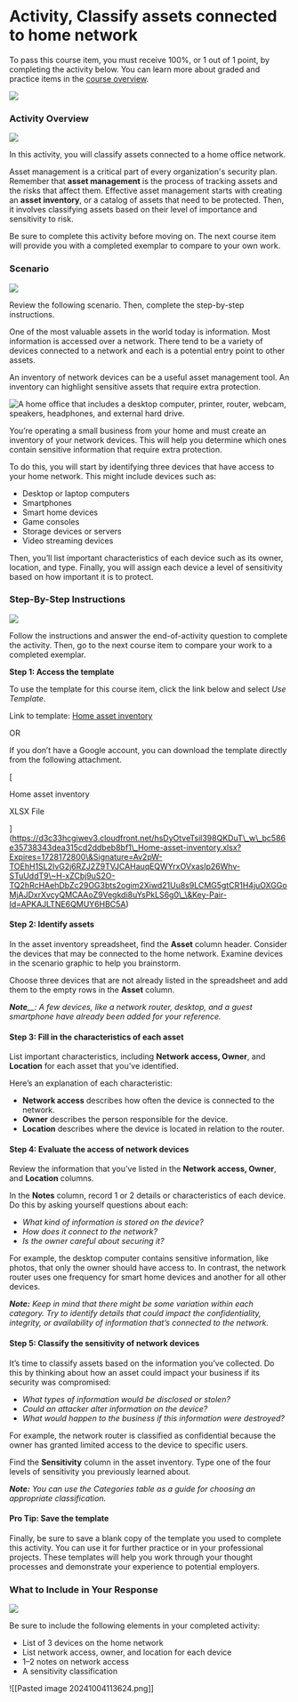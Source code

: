 # Activity, Classify assets connected to home network

To pass this course item, you must receive 100%, or 1 out of 1 point, by completing the activity below. You can learn more about graded and practice items in the [course overview](https://www.coursera.org/learn/assets-threats-and-vulnerabilities/supplement/ChT4c/course-5-overview).

![](https://d3c33hcgiwev3.cloudfront.net/imageAssetProxy.v1/zWGq3NYWS-67RvkNvvt2aw\_da071c82bf264a239b19952603825af1\_ifdxGHWoFAa6XEYeC1oGinNgbosJqFSyy4fo9BHN1vcnAG3ETX2ryswq9ZyB\_OeONXacHLzza94qjTOMHeijK-QPEIyABo4U\_-wLYFBQhurekiSypJW2e27-MkvI0yovZR85KBawkUNLGp8kVk2M1qmt86tdWidRawGV6OxP8ADjdGmiRTRXXONPid\_GMA?expiry=1728172800000\&hmac=HjXXnv0-I0H7jX8AEVLI9B9OlvHIkw6S85TLPY29B\_4)

### Activity Overview

![](https://d3c33hcgiwev3.cloudfront.net/imageAssetProxy.v1/bMeh0kzDSsiAlrMg034usw\_abc4514fca5d4eeb9bc90936c66b31f1\_QvS8VH7w3B7e3sQ-H-ASwpqKB9i0OP60WdXeKivoHPGqQ3KK\_-Kisf0sLWRFBTiCkkK1s95FqEmnwQQsUIAPHz7w53NOiZr65nGIwuyd3ExVCO-voOOXi271M\_VGDph0oBB9tySRR3xEPEvDiHRa6eGZ7uq0TWH64XrFGmvzFu41KzubstdvXXuvF0Zlug?expiry=1728172800000\&hmac=XqcIszQkqLehvZfM\_3Lj76V8VU76oFS1KenfIsmpr6c)

In this activity, you will classify assets connected to a home office network.

Asset management is a critical part of every organization's security plan. Remember that **asset management** is the process of tracking assets and the risks that affect them. Effective asset management starts with creating an **asset inventory**, or a catalog of assets that need to be protected. Then, it involves classifying assets based on their level of importance and sensitivity to risk.

Be sure to complete this activity before moving on. The next course item will provide you with a completed exemplar to compare to your own work.

### Scenario

![](https://d3c33hcgiwev3.cloudfront.net/imageAssetProxy.v1/SW66AUISSQGahMGSkOzPSA\_aeb798da7f294a0796d9764c0a694ef1\_L-UOR\_rtWbg2771ycVcAXom9gFEt2QGUWj28HaHAVqG25JITf40R\_JaBU6pood6HR4CnjSArh8atBvKxqWvUJFCO9t89Ie9IpyezzipMJJ8lbaNHkFMoe9jTGfgRL5gpXeIeoPqJT-RpsjRKdI0IyDLLYoRLCxsSBVNRMGBDsSN2hK2ni0oyrsHMXCDVaQ?expiry=1728172800000\&hmac=4pmYI-\_gPWYyfINQGWgh6tb9ZL4Z-7MmjEsW7atv6F8)

Review the following scenario. Then, complete the step-by-step instructions.

One of the most valuable assets in the world today is information. Most information is accessed over a network. There tend to be a variety of devices connected to a network and each is a potential entry point to other assets.

An inventory of network devices can be a useful asset management tool. An inventory can highlight sensitive assets that require extra protection.

![A home office that includes a desktop computer, printer, router, webcam, speakers, headphones, and external hard drive.](https://d3c33hcgiwev3.cloudfront.net/imageAssetProxy.v1/DI0UdPTXQZaKBH6U2COI2w\_22f6d4855bff41c1b971796827a895f1\_gEEbFojsNk\_Cu-5-Hh5fQ1Vnx9XRopqFhxaks\_ntc89bMPGKcbHIJJqTEvtba3W5rcUmKWep1CC4ai3O0vgMrjJ9vLtSoCL2YVaQLWxKszOBrepM9r9u\_PnbBcabj-x5n7PYESUCOODgNp0isX6YqIQ?expiry=1728172800000\&hmac=7Cm47d0lDTyAs32uW-TkQvFQoBJoKQRue4p3opS36KY)

You’re operating a small business from your home and must create an inventory of your network devices. This will help you determine which ones contain sensitive information that require extra protection.

To do this, you will start by identifying three devices that have access to your home network. This might include devices such as:

* Desktop or laptop computers
* Smartphones
* Smart home devices
* Game consoles
* Storage devices or servers
* Video streaming devices

Then, you’ll list important characteristics of each device such as its owner, location, and type. Finally, you will assign each device a level of sensitivity based on how important it is to protect.

### Step-By-Step Instructions

![](https://d3c33hcgiwev3.cloudfront.net/imageAssetProxy.v1/j8Q6Z2PiQnmgPd\_RAFfxFw\_6131b281f7984ceb8a90e740ba8142f1\_L-UOR\_rtWbg2771ycVcAXom9gFEt2QGUWj28HaHAVqG25JITf40R\_JaBU6pood6HR4CnjSArh8atBvKxqWvUJFCO9t89Ie9IpyezzipMJJ8lbaNHkFMoe9jTGfgRL5gpXeIeoPqJT-RpsjRKdI0IyDLLYoRLCxsSBVNRMGBDsSN2hK2ni0oyrsHMXCDVaQ?expiry=1728172800000\&hmac=h4zvqP4h2PdTJ07NFgNVnSagkjklQrRLfrpXQ1Rg2Zo)

Follow the instructions and answer the end-of-activity question to complete the activity. Then, go to the next course item to compare your work to a completed exemplar.

**Step 1: Access the template**

To use the template for this course item, click the link below and select _Use Template_.&#x20;

Link to template: [Home asset inventory](https://docs.google.com/spreadsheets/d/1x2MoqRGpK1WFj3kg5gPjCVTczWzQ0odc1LrO-ZZbIys/template/preview?resourcekey=0-IWZFZN2pMTG6JbJcaCc7ig)

OR

If you don’t have a Google account, you can download the template directly from the following attachment.

\[

Home asset inventory

XLSX File

]\(https://d3c33hcgiwev3.cloudfront.net/hsDyOtveTsil398QKDuT\_w\_bc586e35738343dea315cd2ddbeb8bf1\_Home-asset-inventory.xlsx?Expires=1728172800\&Signature=Av2pW-TOEhH1SL2IvG2j6RZJ2Z9TVJCAHauqEQWYrxOVxasIp26Whv-STuUddT9\~H-xZCbj9uS2O-TQ2hRcHAehDbZc29OG3bts2ogim2Xiwd21Uu8s9LCMG5gtCR1H4juOXGGoMjAJDxrXvcyQMCAAoZ9Vegkdi8uYsPkLS6g0\_\&Key-Pair-Id=APKAJLTNE6QMUY6HBC5A)

#### **Step 2: Identify assets**

In the asset inventory spreadsheet, find the **Asset** column header. Consider the devices that may be connected to the home network. Examine devices in the scenario graphic to help you brainstorm.

Choose three devices that are not already listed in the spreadsheet and add them to the empty rows in the **Asset** column.

_**Note**\_\_: A few devices, like a network router, desktop, and a guest smartphone have already been added for your reference._

#### **Step 3: Fill in the characteristics of each asset**

List important characteristics, including **Network access, Owner**, and **Location** for each asset that you’ve identified.

Here’s an explanation of each characteristic:&#x20;

* **Network access** describes how often the device is connected to the network.
* **Owner** describes the person responsible for the device.
* **Location** describes where the device is located in relation to the router.

#### **Step 4: Evaluate the access of network devices**&#x20;

Review the information that you’ve listed in the **Network access, Owner**, and **Location** columns.

In the **Notes** column, record 1 or 2 details or characteristics of each device. Do this by asking yourself questions about each:

* _What kind of information is stored on the device?_
* _How does it connect to the network?_
* _Is the owner careful about securing it?_

For example, the desktop computer contains sensitive information, like photos, that only the owner should have access to. In contrast, the network router uses one frequency for smart home devices and another for all other devices.

_**Note:**_ _Keep in mind that there might be some variation within each category. Try to identify details that could impact the confidentiality, integrity, or availability of information that’s connected to the network._

#### **Step 5: Classify the sensitivity of network devices**

It’s time to classify assets based on the information you’ve collected. Do this by thinking about how an asset could impact your business if its security was compromised:

* _What types of information would be disclosed or stolen?_
* _Could an attacker alter information on the device?_
* _What would happen to the business if this information were destroyed?_

For example, the network router is classified as confidential because the owner has granted limited access to the device to specific users.

Find the **Sensitivity** column in the asset inventory. Type one of the four levels of sensitivity you previously learned about.

_**Note:**_ _You can use the Categories table as a guide for choosing an appropriate classification._

#### **Pro Tip: Save the template**

Finally, be sure to save a blank copy of the template you used to complete this activity. You can use it for further practice or in your professional projects. These templates will help you work through your thought processes and demonstrate your experience to potential employers.

### What to Include in Your Response

![](https://d3c33hcgiwev3.cloudfront.net/imageAssetProxy.v1/8ECEEWLQRdae4NAnMD0qGw\_598d1a77900b4ec7bd24686176594bf1\_9qybv0xDmnU-6RMqCUBN-X2eV-wR0N\_0MJ6FG8qrAiwK0BqcRp4eF0AU9TZllRYZ-crdm88CC\_HOQZ2rhl2BLr98yEAhWQ663d1Hf31JRYbSt3Y8ykTLKSr4XGUzPEfRURMyJ43Q8wQKL\_-eX0CbWhQJuqGS3gEyeIEYsMxjyIrY5Oiw6nB9gRPLzGEhUw?expiry=1728172800000\&hmac=JF0EAA83SUnTR7b4lB2mx9n6efyxGUjAFr1djbi9wOI)

Be sure to include the following elements in your completed activity:&#x20;

* List of 3 devices on the home network
* List network access, owner, and location for each device
* 1–2 notes on network access
* A sensitivity classification

!\[\[Pasted image 20241004113624.png]]
